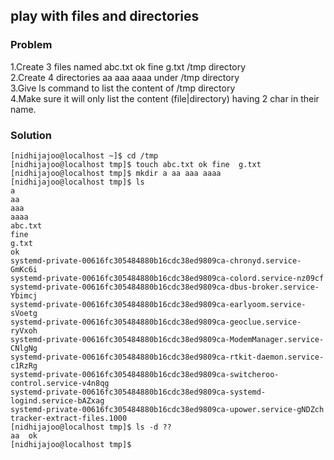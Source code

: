 ## play with files and directories 
### Problem

1.Create  3 files named   abc.txt  ok  fine  g.txt  /tmp directory  
2.Create  4  directories   aa aaa aaaa  under  /tmp directory  
3.Give ls command to  list the content of  /tmp directory  
4.Make sure it will only list the content (file|directory)  having 2 char in their name. 
### Solution 
 ```
[nidhijajoo@localhost ~]$ cd /tmp
[nidhijajoo@localhost tmp]$ touch abc.txt ok fine  g.txt
[nidhijajoo@localhost tmp]$ mkdir a aa aaa aaaa
[nidhijajoo@localhost tmp]$ ls
a
aa
aaa
aaaa
abc.txt
fine
g.txt
ok
systemd-private-00616fc305484880b16cdc38ed9809ca-chronyd.service-GmKc6i
systemd-private-00616fc305484880b16cdc38ed9809ca-colord.service-nz09cf
systemd-private-00616fc305484880b16cdc38ed9809ca-dbus-broker.service-Ybimcj
systemd-private-00616fc305484880b16cdc38ed9809ca-earlyoom.service-sVoetg
systemd-private-00616fc305484880b16cdc38ed9809ca-geoclue.service-ryVxoh
systemd-private-00616fc305484880b16cdc38ed9809ca-ModemManager.service-CNlgNg
systemd-private-00616fc305484880b16cdc38ed9809ca-rtkit-daemon.service-c1RzRg
systemd-private-00616fc305484880b16cdc38ed9809ca-switcheroo-control.service-v4n8qg
systemd-private-00616fc305484880b16cdc38ed9809ca-systemd-logind.service-bAZxag
systemd-private-00616fc305484880b16cdc38ed9809ca-upower.service-gNDZch
tracker-extract-files.1000
[nidhijajoo@localhost tmp]$ ls -d ??
aa  ok
[nidhijajoo@localhost tmp]$ 
```

